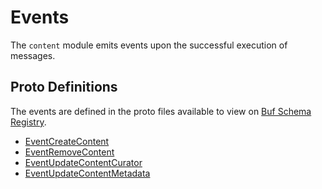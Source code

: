 # Events

The `content` module emits events upon the successful execution of messages.

## Proto Definitions

The events are defined in the proto files available to view on [Buf Schema Registry](https://buf.build/chora/content).

<!-- listed alphabetically -->

- [EventCreateContent](https://buf.build/chora/content/docs/main:chora.content.v1#chora.content.v1.EventCreateContent)
- [EventRemoveContent](https://buf.build/chora/content/docs/main:chora.content.v1#chora.content.v1.EventRemoveContent)
- [EventUpdateContentCurator](https://buf.build/chora/content/docs/main:chora.content.v1#chora.content.v1.EventUpdateContentCurator)
- [EventUpdateContentMetadata](https://buf.build/chora/content/docs/main:chora.content.v1#chora.content.v1.EventUpdateContentMetadata)
